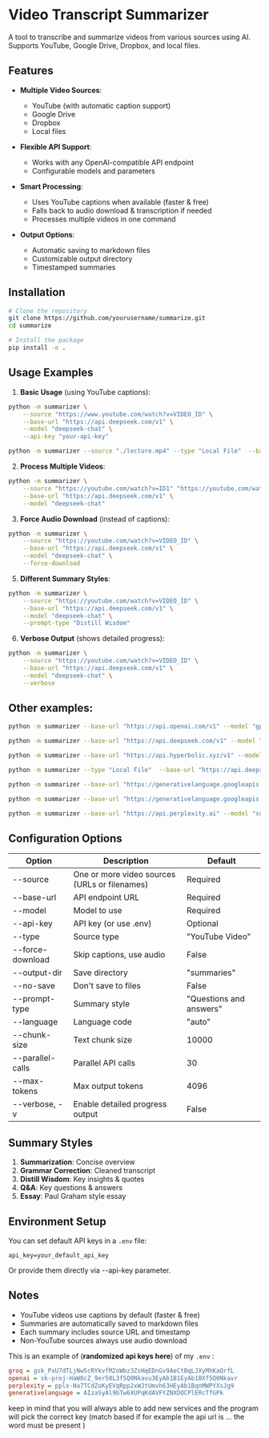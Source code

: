 # Video Transcript Summarizer

A tool to transcribe and summarize videos from various sources using AI. Supports YouTube, Google Drive, Dropbox, and local files.

## Features

- **Multiple Video Sources**:
  - YouTube (with automatic caption support)
  - Google Drive
  - Dropbox
  - Local files

- **Flexible API Support**:
  - Works with any OpenAI-compatible API endpoint
  - Configurable models and parameters

- **Smart Processing**:
  - Uses YouTube captions when available (faster & free)
  - Falls back to audio download & transcription if needed
  - Processes multiple videos in one command

- **Output Options**:
  - Automatic saving to markdown files
  - Customizable output directory
  - Timestamped summaries

## Installation

```bash
# Clone the repository
git clone https://github.com/yourusername/summarize.git
cd summarize

# Install the package
pip install -e .
```

## Usage Examples

1. **Basic Usage** (using YouTube captions):
```bash
python -m summarizer \
    --source "https://www.youtube.com/watch?v=VIDEO_ID" \
    --base-url "https://api.deepseek.com/v1" \
    --model "deepseek-chat" \
    --api-key "your-api-key"
```

```bash
python -m summarizer --source "./lecture.mp4" --type "Local File"  --base-url "https://api.deepseek.com/v1" --model "deepseek-chat"
```

2. **Process Multiple Videos**:
```bash
python -m summarizer \
    --source "https://youtube.com/watch?v=ID1" "https://youtube.com/watch?v=ID2" \
    --base-url "https://api.deepseek.com/v1" \
    --model "deepseek-chat"
```

3. **Force Audio Download** (instead of captions):
```bash
python -m summarizer \
    --source "https://youtube.com/watch?v=VIDEO_ID" \
    --base-url "https://api.deepseek.com/v1" \
    --model "deepseek-chat" \
    --force-download
```

5. **Different Summary Styles**:
```bash
python -m summarizer \
    --source "https://youtube.com/watch?v=VIDEO_ID" \
    --base-url "https://api.deepseek.com/v1" \
    --model "deepseek-chat" \
    --prompt-type "Distill Wisdom"
```

6. **Verbose Output** (shows detailed progress):
```bash
python -m summarizer \
    --source "https://youtube.com/watch?v=VIDEO_ID" \
    --base-url "https://api.deepseek.com/v1" \
    --model "deepseek-chat" \
    --verbose
```

## Other examples:

```bash
python -m summarizer --base-url "https://api.openai.com/v1" --model "gpt-4o" --source "https://www.youtube.com/watch?v=VIDEO_ID"

python -m summarizer --base-url "https://api.deepseek.com/v1" --model "deepseek-chat" --source "https://www.youtube.com/watch?v=VIDEO_ID"

python -m summarizer --base-url "https://api.hyperbolic.xyz/v1" --model "meta-llama/Llama-3.3-70B-Instruct" --source "https://www.youtube.com/watch?v=VIDEO_ID"

python -m summarizer --type "Local File"  --base-url "https://api.deepseek.com/v1" --model "deepseek-chat" --source "./lecture.mp4" "./lecture2.mp4" "./lecture3.mp4"

python -m summarizer --base-url "https://generativelanguage.googleapis.com/v1beta/openai" --model "gemini-2.0-flash-exp" --chunk-size "28000" --source "https://www.youtube.com/watch?v=VIDEO_ID" 

python -m summarizer --base-url "https://generativelanguage.googleapis.com/v1beta/openai" --model "gemini-2.0-flash-exp" --prompt-type "Distill Wisdom" --source "https://www.youtube.com/watch?v=VIDEO_ID"

python -m summarizer --base-url "https://api.perplexity.ai" --model "sonar-pro"  --prompt-type "Fact Checker" --chunk-size "100000" --source "https://www.youtube.com/watch?v=VIDEO_ID" 
```


## Configuration Options

| Option | Description | Default |
|--------|-------------|---------|
| --source | One or more video sources (URLs or filenames) | Required |
| --base-url | API endpoint URL | Required |
| --model | Model to use | Required |
| --api-key | API key (or use .env) | Optional |
| --type | Source type | "YouTube Video" |
| --force-download | Skip captions, use audio | False |
| --output-dir | Save directory | "summaries" |
| --no-save | Don't save to files | False |
| --prompt-type | Summary style | "Questions and answers" |
| --language | Language code | "auto" |
| --chunk-size | Text chunk size | 10000 |
| --parallel-calls | Parallel API calls | 30 |
| --max-tokens | Max output tokens | 4096 |
| --verbose, -v | Enable detailed progress output | False |

## Summary Styles

1. **Summarization**: Concise overview
2. **Grammar Correction**: Cleaned transcript
3. **Distill Wisdom**: Key insights & quotes
4. **Q&A**: Key questions & answers
5. **Essay**: Paul Graham style essay

## Environment Setup

You can set default API keys in a `.env` file:
```env
api_key=your_default_api_key
```

Or provide them directly via --api-key parameter.

## Notes

- YouTube videos use captions by default (faster & free)
- Summaries are automatically saved to markdown files
- Each summary includes source URL and timestamp
- Non-YouTube sources always use audio download

This is an example of (**randomized api keys here**) of my `.env` : 

```ini
groq = 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
openai = sk-proj-HaW8cZ_9er50L3f5Q0Nkavu3EyAb1B1EyAb1BXf5Q0Nkavr
perplexity = pplx-Na7TCdZoKyEVqRpp2xWJtUmvh63HEyAb1BqnMWPYXsJg9
generativelanguage = AIzaSyAl9bTw6XUPqKdAVFYZNXDOCPlERcTfGPk
```

keep in mind that you will always able to add new services and the program will pick the correct key (match based if for example the api url is ... the word must be present )